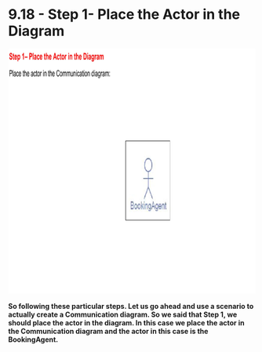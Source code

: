 # 9.18 - Step 1- Place the Actor in the Diagram

<img src="/images/09_18_01.jpg" width="800" height="500">

**So following these particular steps. Let us go ahead and use a scenario to actually create a Communication diagram. So we said that Step 1, we should place the actor in the diagram. In this case we place the actor in the Communication diagram and the actor in this case is the BookingAgent.**